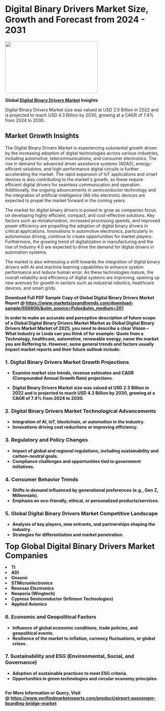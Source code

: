 <H1>Digital Binary Drivers Market Size, Growth and Forecast from 2024 - 2031</H1><img class="aligncenter size-medium wp-image-584254" src="https://thirdeyenews.in/wp-content/uploads/2024/09/Global-Market-Research-300x168.jpeg" alt="" width="300" height="168" /><p><strong>Global&nbsp;<a href="https://www.marketsizeandtrends.com/download-sample/656806/&amp;utm_source=Pulse&amp;utm_medium=201">Digital Binary Drivers Market</a> Insights</strong></p><p>Digital Binary Drivers Market size was valued at USD 2.5 Billion in 2022 and is projected to reach USD 4.3 Billion by 2030, growing at a CAGR of 7.4% from 2024 to 2030.</p><p><h2>Market Growth Insights</h2> <p>The Digital Binary Drivers Market is experiencing substantial growth driven by the increasing adoption of digital technologies across various industries, including automotive, telecommunications, and consumer electronics. The rise in demand for advanced driver assistance systems (ADAS), energy-efficient solutions, and high-performance digital circuits is further accelerating the market. The rapid expansion of IoT applications and smart devices is also contributing to the market's growth, as these require efficient digital drivers for seamless communication and operation. Additionally, the ongoing advancements in semiconductor technology and the integration of artificial intelligence (AI) into electronic devices are expected to propel the market forward in the coming years.</p> <p><strong></strong></p> <p>The market for digital binary drivers is poised to grow as companies focus on developing highly efficient, compact, and cost-effective solutions. Key factors such as miniaturization, increased processing speeds, and improved power efficiency are propelling the adoption of digital binary drivers in critical applications. Innovations in automotive electronics, particularly in autonomous driving, continue to create opportunities for market players. Furthermore, the growing trend of digitalization in manufacturing and the rise of Industry 4.0 are expected to drive the demand for digital drivers in automation systems.</p> <p>The market is also witnessing a shift towards the integration of digital binary drivers with AI and machine learning capabilities to enhance system performance and reduce human error. As these technologies mature, the overall reliability and efficiency of digital systems are improving, opening up new avenues for growth in sectors such as industrial robotics, healthcare devices, and smart grids.</p> <p><strong></p><p><span class=""><strong>Download Full PDF Sample Copy of Global Digital Binary Drivers Market Report</strong> @ <a href="https://www.marketsizeandtrends.com/download-sample/656806/&amp;utm_source=Pulse&amp;utm_medium=201" target="_blank">https://www.marketsizeandtrends.com/download-sample/656806/&amp;utm_source=Pulse&amp;utm_medium=201</a></span></p><p>In order to make an accurate and perceptive description of future scope of a Global&nbsp;Digital Binary Drivers Market Market as Global&nbsp;Digital Binary Drivers Market Market of 2025, you need to describe a clear Vision &ndash; What Industry or Linda can you think of for example: Quote from a Technology, healthcare, automotive, renewable energy, name the market you are Reffering to. However, some general trends and factors usually impact market reports and their future outlook include:</p><h3>1.&nbsp;<strong>Digital Binary Drivers Market Growth Projections</strong></h3><ul><li>Examine market size trends, revenue estimates and CAGR (Compounded Annual Growth Rate) projections.</li><li><p>Digital Binary Drivers Market size was valued at USD 2.5 Billion in 2022 and is projected to reach USD 4.3 Billion by 2030, growing at a CAGR of 7.4% from 2024 to 2030.</p></li></ul><h3>2.&nbsp;<strong>Digital Binary Drivers Market Technological Advancements</strong></h3><ul><li>Integration of AI, IoT, blockchain, or automation in the industry.</li><li>Innovations driving cost reductions or improving efficiency.</li></ul><h3>3.&nbsp;<strong>Regulatory and Policy Changes</strong></h3><ul><li>Impact of global and regional regulations, including sustainability and carbon-neutral goals.</li><li>Compliance challenges and opportunities tied to government initiatives.</li></ul><h3>4.&nbsp;<strong>Consumer Behavior Trends</strong></h3><ul><li>Shifts in demand influenced by generational preferences (e.g., Gen Z, Millennials).</li><li>Emphasis on eco-friendly, ethical, or personalized products/services.</li></ul><h3>5.&nbsp;<strong>Global Digital Binary Drivers Market Competitive Landscape</strong></h3><ul><li>Analysis of key players, new entrants, and partnerships shaping the industry.</li><li>Strategies for differentiation and market penetration.</li></ul><p data-pm-slice="1 1 []"><span style="color: inherit; font-family: inherit; font-size: 25px;">Top Global Digital Binary Drivers Market Companies</span></p><div class="" data-test-id=""><p><li>TI</li><li> ADI</li><li> Onsemi</li><li> STMicroelectronics</li><li> Renesas Electronics</li><li> Nexperia (Wingtech)</li><li> Cypress Semiconductor (Infineon Technologies)</li><li> Applied Avionics</li></p></div><h3>6.&nbsp;<strong>Economic and Geopolitical Factors</strong></h3><ul><li>Influence of global economic conditions, trade policies, and geopolitical events.</li><li>Resilience of the market to inflation, currency fluctuations, or global crises.</li></ul><h3>7.&nbsp;<strong>Sustainability and ESG (Environmental, Social, and Governance)</strong></h3><ul><li>Adoption of sustainable practices to meet ESG criteria.</li><li>Opportunities in green technologies and circular economy principles.</li></ul><h2><strong style="font-size: 14px;">For More Information or Query, Visit @&nbsp;</strong><a style="background-color: #ffffff; font-size: 14px;" href="https://www.marketsizeandtrends.com/report/digital-binary-drivers-market/" target="_blank">https://www.verifiedmarketreports.com/product/airport-passenger-boarding-bridge-market</a></h2>
